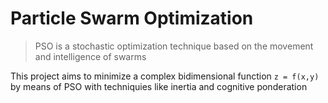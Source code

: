 # Particle Swarm Optimization

> PSO is a stochastic optimization technique based on the movement and intelligence of swarms

This project aims to minimize a complex bidimensional function `z = f(x,y)` by means of PSO with techniquies like inertia and cognitive ponderation